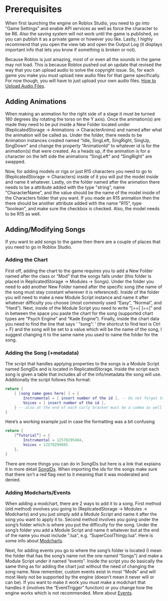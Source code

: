 # Prerequisites
When first launching the engine on Roblox Studio, you need to go into “Game Settings” and enable API services as well as force the character to be R6. Also the saving system will not work until the game is published, so you can publish it as a private game or however you like. Lastly, I highly recommend that you open the view tab and open the Output Log (it displays important info that lets you know if something is broken or not).

Because Roblox is just amazing, most of or even all the sounds in the game may not load. This is because Roblox pushed out an update that revised the way that you can upload audio to solve the copyright issue. So, for each game you make you must upload new audio files for that game specifically. For now though, you will have to just upload your own audio files. [How to Upload Audio Files](https://en.help.roblox.com/hc/en-us/articles/203314070-Audio-Files).
## Adding Animations
When making an animation for the right side of a stage it must be turned 180 degrees (by rotating the torso on the Y axis). Once the animation(s) are made they need to be put inside a New Folder located under (ReplicatedStorage -> Animations -> CharacterAnims) and named after what the animation will be called as. Under the folder, there needs to be Animation instances created named “Idle, SingLeft, SingRight, SingUp, SingDown” and change the property “AnimationId” to whatever id is for the animation(s) that were created. As a heads up, if the animation is for a character on the left side the animations “SingLeft” and “SingRight” are swapped.

Now, for adding models or rigs or just R15 characters you need to go to (ReplicatedStorage -> Characters) inside of it you will put the model inside and name it whatever. Lastly, on the folder named after the animation there needs to be a attribute added with the type "string", name "CharacterName", and the value should be the name of the model inside of the Characters folder that you want. If you made an R15 animation then the there should be another attribute added with the name "R15", type "boolean", and make sure the checkbox is checked. Also, the model needs to be R15 as well.
## Adding/Modifying Songs
If you want to add songs to the game then there are a couple of places that you need to go in Roblox Studio.
### Adding the Chart
First off, adding the chart to the game requires you to add a New Folder named after the class or “Mod” that the songs falls under (this folder is placed in ReplicatedStorage -> Modules -> Songs). Under the folder you need to add another New Folder named after the specific song (the name of the song must stay constant wherever it is referenced). Inside of the folder you will need to make a new Module Script instance and name it after whatever difficulty you choose (most commonly used “Easy”, “Normal”, and “Hard”). Next, inside of the Module Script you need to write “[==[ ]==]” and in between the space you paste the chart for the song (supported chart types are “Psych Engine” and “Kade Engine”). Finally, inside the chart data you need to find the line that says ‘ “song”: ‘ (the shortcut to find text is Ctrl + F) and the song will be set to a value which will be the name of the song, I suggest changing it to the same name you used to name the folder for the song.
### Adding the Song (+metadata)
The script that handles applying properties to the songs is a Module Script named SongIDs and is located in ReplicatedStorage. Inside the script each song is given a table that includes all of the info/metadata the song will use. Additionally the script follows this format:
```lua
return {
	[ [song name goes here] ] = {
		Instrumental = [ insert number of the id ], -- Do not forget to add a semicolon or a comma at the end of each line (within the list) this is just basic coding stuff but some people need to be explained this
		Voices = [ insert number of the id ],
	} -- also at the end of each curly bracket must be a comma as well because it is within a list as well
}
```
Here’s a working example just in case the formatting was a bit confusing
```lua
return {
	[“Tutorial”] = {
		Instrumental = 12578295484,
		Voices = 12578299885
	},
}
```
There are more things you can do in SongIDs but here is a link that explains it in more detail [SongIDs](SongIDs.md). When importing the ids for the songs make sure that there isn’t a red flag next to it meaning that it was moderated and denied.
### Adding Modcharts/Events
When adding a modchart, there are 2 ways to add it to a song. First method (old method) involves you going to (ReplicatedStorage -> Modules -> Modcharts) and you just simply add a Module Script and name it after the song you want to apply it to. Second method involves you going under the song’s folder which is where you put the difficulty for the song. Under the song’s folder you add a Module Script and name it whatever but at the end of the name you must include “.lua”, e.g. “SuperCoolThingy.lua”. Here is some info about [Modcharts](Modchart.md).

Next, for adding events you go to where the song’s folder is located (I mean the folder that has the song’s name not the one named “Songs”) and make a Module Script under it named “events”. Inside the script you do basically the same thing as for adding the chart just without the need of changing the song name. Now remember, custom events exist in most “Mods” and will most likely not be supported by the engine (doesn’t mean it never will or can be). If you want to make it work you must make a modchart that handles it (involves the “EventTrigger” function) or you change how the engine works which is not recommended. More about [Events](Events.md).
